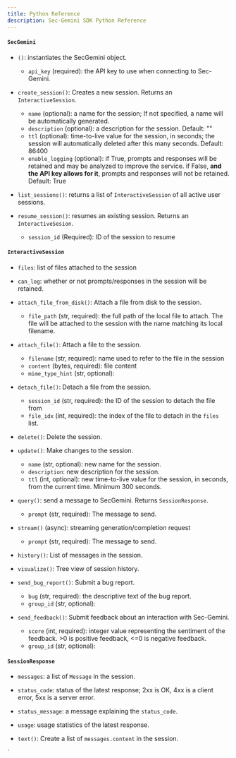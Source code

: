 ```yaml
---
title: Python Reference
description: Sec-Gemini SDK Python Reference
---
```


#### `SecGemini`
 - `()`: instantiates the SecGemini object.
    - `api_key` (required): the API key to use when connecting to Sec-Gemini.
 - `create_session()`: Creates a new session. Returns an `InteractiveSession`.
    - `name` (optional): a name for the session; If not specified, a name will be automatically generated.
    - `description` (optional): a description for the session. Default: ""
    - `ttl` (optional): time-to-live value for the session, in seconds; the session will automatically deleted after this many seconds. Default: 86400
    - `enable_logging` (optional): if True, prompts and responses will be retained and may be analyzed to improve the service. if False, **and the API key allows for it**, prompts and responses will not be retained. Default: True

 - `list_sessions()`: returns a list of `InteractiveSession` of all active user sessions.

 - `resume_session()`: resumes an existing session. Returns an `InteractiveSesion`.
    - `session_id` (Required): ID of the session to resume

#### `InteractiveSession`
 - `files`: list of files attached to the session
 - `can_log`: whether or not prompts/responses in the session will be retained.

 - `attach_file_from_disk()`: Attach a file from disk to the session.
    - `file_path` (str, required): the full path of the local file to attach. The file will be attached to the session with the name matching its local filename.

 - `attach_file()`: Attach a file to the session.
    - `filename` (str, required): name used to refer to the file in the session
    - `content` (bytes, required): file content
    - `mime_type_hint` (str, optional):  

 - `detach_file()`: Detach a file from the session.
    - `session_id` (str, required): the ID of the session to detach the file from
    - `file_idx` (int, required): the index of the file to detach in the `files` list.

 - `delete()`: Delete the session.

 - `update()`: Make changes to the session.
   - `name` (str, optional): new name for the session.
   - `description`: new description for the session.
   - `ttl` (int, optional): new time-to-live value for the session, in seconds, from the current time. Minimum 300 seconds.

- `query()`: send a message to SecGemini. Returns `SessionResponse`.
   - `prompt` (str, required): The message to send.

- `stream()` (async): streaming generation/completion request
   - `prompt` (str, required): The message to send.

- `history()`: List of messages in the session.

- `visualize()`: Tree view of session history.

- `send_bug_report()`: Submit a bug report.
   - `bug` (str, required): the descriptive text of the bug report.
   - `group_id` (str, optional): 

- `send_feedback()`: Submit feedback about an interaction with Sec-Gemini.
   - `score` (int, required): integer value representing the sentiment of the feedback. >0 is positive feedback, <=0 is negative feedback.
   - `group_id` (str, optional): 


#### `SessionResponse`
   - `messages`: a list of `Message` in the session.
   - `status_code`: status of the latest response; 2xx is OK, 4xx is a client error, 5xx is a server error.
   - `status_message`: a message explaining the `status_code`.
   - `usage`: usage statistics of the latest response.

   - `text()`: Create a list of `messages.content` in the session.

`
